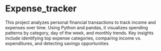 # Expense_tracker
This project analyzes personal financial transactions to track income and expenses over time. Using Python and pandas, it visualizes spending patterns by category, day of the week, and monthly trends. Key insights include identifying top expense categories, comparing income vs. expenditures, and detecting savings opportunities
